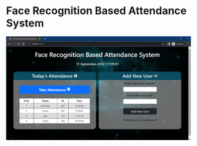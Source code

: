 # Face Recognition Based Attendance System  



![Face Recognition Based Attendance System](ss.png)
